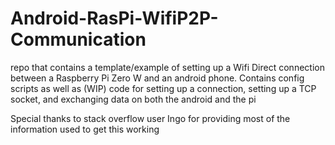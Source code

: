# Android-RasPi-WifiP2P-Communication
repo that contains a template/example of setting up a Wifi Direct connection between a Raspberry Pi Zero W and an android phone. Contains config scripts as well as (WIP) code for setting up a connection, setting up a TCP socket, and exchanging data on both the android and the pi

Special thanks to stack overflow user Ingo for providing most of the information used to get this working
